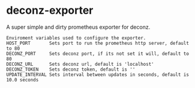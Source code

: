 # deconz-exporter

A super simple and dirty prometheus exporter for deconz.

```
Enviroment variables used to configure the exporter.
HOST_PORT       Sets port to run the prometheus http server, default to 80  
DECONZ_PORT     Sets deconz port, if its not set it will, default to 80
DECONZ_URL      Sets deconz url, default is 'localhost'
DECONZ_TOKEN    Sets deconz token, default is ''
UPDATE_INTERVAL Sets interval between updates in seconds, default is 10.0 seconds
```
